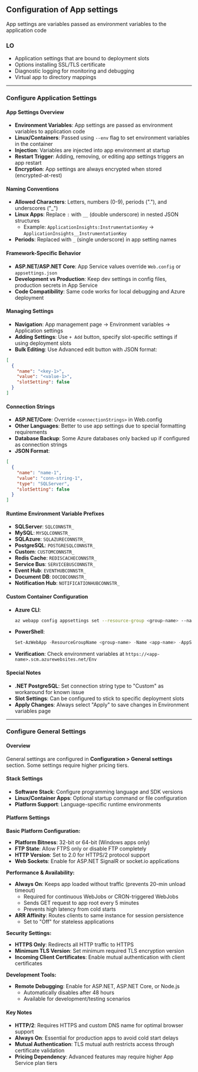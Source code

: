 ## Configuration of App settings

App settings are variables passed as environment variables to the application code

### LO

- Application settings that are bound to deployment slots 
- Options installing SSL/TLS certificate 
- Diagnostic logging for monitoring and debugging 
- Virtual app to directory mappings

---

### Configure Application Settings

#### App Settings Overview
- **Environment Variables**: App settings are passed as environment variables to application code
- **Linux/Containers**: Passed using `--env` flag to set environment variables in the container
- **Injection**: Variables are injected into app environment at startup
- **Restart Trigger**: Adding, removing, or editing app settings triggers an app restart
- **Encryption**: App settings are always encrypted when stored (encrypted-at-rest)

#### Naming Conventions
- **Allowed Characters**: Letters, numbers (0-9), periods ("."), and underscores ("_")
- **Linux Apps**: Replace `:` with `__` (double underscore) in nested JSON structures
  - Example: `ApplicationInsights:InstrumentationKey` → `ApplicationInsights__InstrumentationKey`
- **Periods**: Replaced with `_` (single underscore) in app setting names

#### Framework-Specific Behavior
- **ASP.NET/ASP.NET Core**: App Service values override `Web.config` or `appsettings.json`
- **Development vs Production**: Keep dev settings in config files, production secrets in App Service
- **Code Compatibility**: Same code works for local debugging and Azure deployment

#### Managing Settings
- **Navigation**: App management page → Environment variables → Application settings
- **Adding Settings**: Use `+ Add` button, specify slot-specific settings if using deployment slots
- **Bulk Editing**: Use Advanced edit button with JSON format:

```json
[
  {
    "name": "<key-1>",
    "value": "<value-1>",
    "slotSetting": false
  }
]
```

#### Connection Strings
- **ASP.NET/Core**: Override `<connectionStrings>` in Web.config
- **Other Languages**: Better to use app settings due to special formatting requirements
- **Database Backup**: Some Azure databases only backed up if configured as connection strings
- **JSON Format**:

```json
[
  {
    "name": "name-1",
    "value": "conn-string-1",
    "type": "SQLServer",
    "slotSetting": false
  }
]
```

#### Runtime Environment Variable Prefixes
- **SQLServer**: `SQLCONNSTR_`
- **MySQL**: `MYSQLCONNSTR_`
- **SQLAzure**: `SQLAZURECONNSTR_`
- **PostgreSQL**: `POSTGRESQLCONNSTR_`
- **Custom**: `CUSTOMCONNSTR_`
- **Redis Cache**: `REDISCACHECONNSTR_`
- **Service Bus**: `SERVICEBUSCONNSTR_`
- **Event Hub**: `EVENTHUBCONNSTR_`
- **Document DB**: `DOCDBCONNSTR_`
- **Notification Hub**: `NOTIFICATIONHUBCONNSTR_`

#### Custom Container Configuration
- **Azure CLI**: 
  ```bash
  az webapp config appsettings set --resource-group <group-name> --name <app-name> --settings key1=value1
  ```
- **PowerShell**:
  ```powershell
  Set-AzWebApp -ResourceGroupName <group-name> -Name <app-name> -AppSettings @{"DB_HOST"="server.com"}
  ```
- **Verification**: Check environment variables at `https://<app-name>.scm.azurewebsites.net/Env`

#### Special Notes
- **.NET PostgreSQL**: Set connection string type to "Custom" as workaround for known issue
- **Slot Settings**: Can be configured to stick to specific deployment slots
- **Apply Changes**: Always select "Apply" to save changes in Environment variables page

---

### Configure General Settings

#### Overview
General settings are configured in **Configuration > General settings** section. Some settings require higher pricing tiers.

#### Stack Settings
- **Software Stack**: Configure programming language and SDK versions
- **Linux/Container Apps**: Optional startup command or file configuration
- **Platform Support**: Language-specific runtime environments

#### Platform Settings

**Basic Platform Configuration:**
- **Platform Bitness**: 32-bit or 64-bit (Windows apps only)
- **FTP State**: Allow FTPS only or disable FTP completely
- **HTTP Version**: Set to 2.0 for HTTPS/2 protocol support
- **Web Sockets**: Enable for ASP.NET SignalR or socket.io applications

**Performance & Availability:**
- **Always On**: Keeps app loaded without traffic (prevents 20-min unload timeout)
  - Required for continuous WebJobs or CRON-triggered WebJobs
  - Sends GET request to app root every 5 minutes
  - Prevents high latency from cold starts
- **ARR Affinity**: Routes clients to same instance for session persistence
  - Set to "Off" for stateless applications

**Security Settings:**
- **HTTPS Only**: Redirects all HTTP traffic to HTTPS
- **Minimum TLS Version**: Set minimum required TLS encryption version
- **Incoming Client Certificates**: Enable mutual authentication with client certificates

**Development Tools:**
- **Remote Debugging**: Enable for ASP.NET, ASP.NET Core, or Node.js
  - Automatically disables after 48 hours
  - Available for development/testing scenarios

#### Key Notes
- **HTTP/2**: Requires HTTPS and custom DNS name for optimal browser support
- **Always On**: Essential for production apps to avoid cold start delays
- **Mutual Authentication**: TLS mutual auth restricts access through certificate validation
- **Pricing Dependency**: Advanced features may require higher App Service plan tiers




